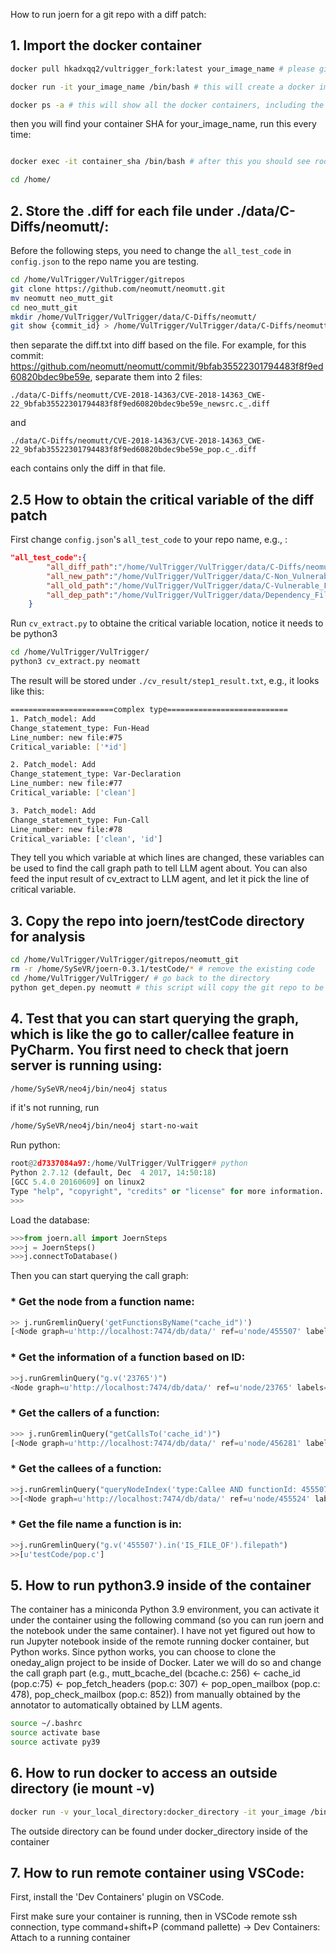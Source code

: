 How to run joern for a git repo with a diff patch:

## 1. Import the docker container

```bash
docker pull hkadxqq2/vultrigger_fork:latest your_image_name # please give it a name different from vultrigger:v1.0

docker run -it your_image_name /bin/bash # this will create a docker image 

docker ps -a # this will show all the docker containers, including the ID of the container you just built

```

then you will find your container SHA for your_image_name, run this every time:

```bash

docker exec -it container_sha /bin/bash # after this you should see root@SHA/

cd /home/
```

## 2. Store the .diff for each file under ./data/C-Diffs/neomutt/:

Before the following steps, you need to change the `all_test_code` in `config.json` to the repo name you are testing. 

```bash
cd /home/VulTrigger/VulTrigger/gitrepos
git clone https://github.com/neomutt/neomutt.git
mv neomutt neo_mutt_git
cd neo_mutt_git
mkdir /home/VulTrigger/VulTrigger/data/C-Diffs/neomutt/
git show {commit_id} > /home/VulTrigger/VulTrigger/data/C-Diffs/neomutt/diff.txt
```

then separate the diff.txt into diff based on the file. For example, for this commit: https://github.com/neomutt/neomutt/commit/9bfab35522301794483f8f9ed60820bdec9be59e, separate them into 2 files:

`./data/C-Diffs/neomutt/CVE-2018-14363/CVE-2018-14363_CWE-22_9bfab35522301794483f8f9ed60820bdec9be59e_newsrc.c_.diff`

and

`./data/C-Diffs/neomutt/CVE-2018-14363/CVE-2018-14363_CWE-22_9bfab35522301794483f8f9ed60820bdec9be59e_pop.c_.diff`

each contains only the diff in that file.

## 2.5 How to obtain the critical variable of the diff patch

First change `config.json`'s `all_test_code` to your repo name, e.g., :

```json
"all_test_code":{
        "all_diff_path":"/home/VulTrigger/VulTrigger/data/C-Diffs/neomutt/",
        "all_new_path":"/home/VulTrigger/VulTrigger/data/C-Non_Vulnerable_Files/neomutt/",
        "all_old_path":"/home/VulTrigger/VulTrigger/data/C-Vulnerable_Files/neomutt/",
        "all_dep_path":"/home/VulTrigger/VulTrigger/data/Dependency_Files/"
    }
```

Run `cv_extract.py` to obtaine the critical variable location, notice it needs to be python3

```bash
cd /home/VulTrigger/VulTrigger/
python3 cv_extract.py neomatt
```
The result will be stored under `./cv_result/step1_result.txt`, e.g., it looks like this:

```bash
=======================complex type===========================
1. Patch_model: Add
Change_statement_type: Fun-Head
Line_number: new file:#75
Critical_variable: ['*id']

2. Patch_model: Add
Change_statement_type: Var-Declaration
Line_number: new file:#77
Critical_variable: ['clean']

3. Patch_model: Add
Change_statement_type: Fun-Call
Line_number: new file:#78
Critical_variable: ['clean', 'id']
```

They tell you which variable at which lines are changed, these variables can be used to find the call graph path to tell LLM agent about. You can also feed the input result of cv_extract to LLM agent, and let it pick the line of critical variable. 

## 3. Copy the repo into joern/testCode directory for analysis

```bash
cd /home/VulTrigger/VulTrigger/gitrepos/neomutt_git
rm -r /home/SySeVR/joern-0.3.1/testCode/* # remove the existing code
cd /home/VulTrigger/VulTrigger/ # go back to the directory
python get_depen.py neomutt # this script will copy the git repo to be under joern, and start the neo4j server, so you can start querying the joern graph using py2neo
```

## 4. Test that you can start querying the graph, which is like the go to caller/callee feature in PyCharm. You first need to check that joern server is running using:

```bash
/home/SySeVR/neo4j/bin/neo4j status
```

if it's not running, run

```bash
/home/SySeVR/neo4j/bin/neo4j start-no-wait
```

Run python:

```Python
root@2d7337084a97:/home/VulTrigger/VulTrigger# python
Python 2.7.12 (default, Dec  4 2017, 14:50:18) 
[GCC 5.4.0 20160609] on linux2
Type "help", "copyright", "credits" or "license" for more information.
>>> 
```

Load the database:

```Python
>>>from joern.all import JoernSteps
>>>j = JoernSteps()
>>>j.connectToDatabase()
```

Then you can start querying the call graph:

### * Get the node from a function name:

```Python
>> j.runGremlinQuery('getFunctionsByName("cache_id")')
[<Node graph=u'http://localhost:7474/db/data/' ref=u'node/455507' labels=set([]) properties={u'type': u'Function', u'name': u'cache_id', u'location': u'75:0:1945:2132'}>]
```

### * Get the information of a function based on ID:

```Python
>>j.runGremlinQuery("g.v('23765')")
<Node graph=u'http://localhost:7474/db/data/' ref=u'node/23765' labels=set([]) properties={u'type': u'Function', u'name': u'add_folder', u'location': u'59:0:1739:4282'}>
```

### * Get the callers of a function:

```Python
>>> j.runGremlinQuery("getCallsTo('cache_id')")
[<Node graph=u'http://localhost:7474/db/data/' ref=u'node/456281' labels=set([]) properties={u'childNum': u'0', u'code': u'cache_id ( id )', u'type': u'CallExpression', u'functionId': 456263}>, <Node graph=u'http://localhost:7474/db/data/' ref=u'node/456738' labels=set([]) properties={u'childNum': u'0', u'code': u'cache_id ( ctx -> hdrs [ i ] -> data )', u'type': u'CallExpression', u'functionId': 456557}>, <Node graph=u'http://localhost:7474/db/data/' ref=u'node/458302' labels=set([]) properties={u'childNum': u'0', u'code': u'cache_id ( h -> data )', u'type': u'CallExpression', u'functionId': 458023}>, <Node graph=u'http://localhost:7474/db/data/' ref=u'node/458497' labels=set([]) properties={u'childNum': u'0', u'code': u'cache_id ( h -> data )', u'type': u'CallExpression', u'functionId': 458023}>, <Node graph=u'http://localhost:7474/db/data/' ref=u'node/458687' labels=set([]) properties={u'childNum': u'0', u'code': u'cache_id ( h -> data )', u'type': u'CallExpression', u'functionId': 458023}>, <Node graph=u'http://localhost:7474/db/data/' ref=u'node/459058' labels=set([]) properties={u'childNum': u'0', u'code': u'cache_id ( ctx -> hdrs [ i ] -> data )', u'type': u'CallExpression', u'functionId': 458870}>]
```

### * Get the callees of a function:

```Python
>>j.runGremlinQuery("queryNodeIndex('type:Callee AND functionId: 455507')")
>>[<Node graph=u'http://localhost:7474/db/data/' ref=u'node/455524' labels=set([]) properties={u'childNum': u'0', u'code': u'mutt_file_sanitize_filename', u'type': u'Callee', u'functionId': 455507}>, <Node graph=u'http://localhost:7474/db/data/' ref=u'node/455537' labels=set([]) properties={u'childNum': u'0', u'code': u'mutt_str_strfcpy', u'type': u'Callee', u'functionId': 455507}>]
```

### * Get the file name a function is in:

```Python
>>j.runGremlinQuery("g.v('455507').in('IS_FILE_OF').filepath")
>>[u'testCode/pop.c']
```

## 5. How to run python3.9 inside of the container

The container has a miniconda Python 3.9 environment, you can activate it under the container using the following command (so you can run joern and the notebook under the same container). I have not yet figured out how to run Jupyter notebook inside of the remote running docker container, but Python works. Since python works, you can choose to clone the oneday_align project to be inside of Docker. Later we will do so and change the call graph part (e.g., mutt_bcache_del (bcache.c: 256) <- cache_id (pop.c:75) <- pop_fetch_headers (pop.c: 307) <- pop_open_mailbox (pop.c: 478), pop_check_mailbox (pop.c: 852)) from manually obtained by the annotator to automatically obtained by LLM agents. 

```bash
source ~/.bashrc
source activate base
source activate py39
```
## 6. How to run docker to access an outside directory (ie mount -v)

```bash
docker run -v your_local_directory:docker_directory -it your_image /bin/bash
```
The outside directory can be found under docker_directory inside of the container

## 7. How to run remote container using VSCode:

First, install the 'Dev Containers' plugin on VSCode. 

First make sure your container is running, then in VSCode remote ssh connection, type command+shift+P (command pallette) -> Dev Containers: Attach to a running container
